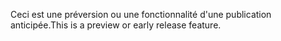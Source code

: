 <span data-ttu-id="2c2bd-101">Ceci est une préversion ou une fonctionnalité d'une publication anticipée.</span><span class="sxs-lookup"><span data-stu-id="2c2bd-101">This is a preview or early release feature.</span></span>